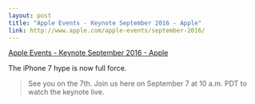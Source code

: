 ```yaml
---
layout: post
title: "Apple Events - Keynote September 2016 - Apple"
link: http://www.apple.com/apple-events/september-2016/
---
```


[Apple Events - Keynote September 2016 - Apple](http://www.apple.com/apple-events/september-2016/)

The iPhone 7 hype is now full force. 

> See you on the 7th.
> Join us here on September 7 at
> 10 a.m. PDT to watch the keynote live.

